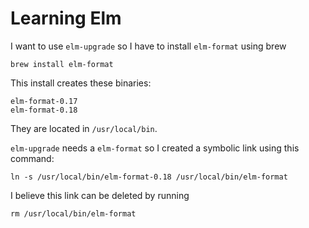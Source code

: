 # Learning Elm

I want to use `elm-upgrade` so I have to  install `elm-format` using brew
```shell
brew install elm-format
```
This install creates these binaries:
```
elm-format-0.17
elm-format-0.18
```
They are located in `/usr/local/bin`. 

`elm-upgrade` needs a `elm-format` so I created a symbolic link using this command:
```shell
ln -s /usr/local/bin/elm-format-0.18 /usr/local/bin/elm-format
```
I believe this link can  be deleted by running 
```shell
rm /usr/local/bin/elm-format
```